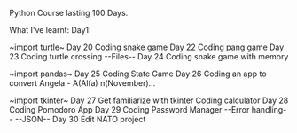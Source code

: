 Python Course lasting 100 Days.

What I've learnt:
Day1: 

~import turtle~
Day 20 
    Coding snake game
Day 22
    Coding pang game
Day 23
    Coding turtle crossing
        --Files--
Day 24
    Coding snake game with memory

~import pandas~
Day 25
    Coding State Game
Day 26
    Coding an app to convert Angela - A(Alfa) n(November)...

~import tkinter~
Day 27
    Get familiarize with tkinter
    Coding calculator
Day 28
    Coding Pomodoro App
Day 29
    Coding Password Manager
    --Error handling--
    --JSON--
Day 30
    Edit NATO project
